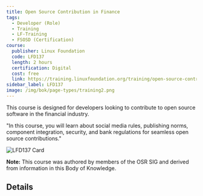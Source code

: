 ```yaml
---
title: Open Source Contribution in Finance
tags: 
  - Developer (Role)
  - Training
  - LF-Training
  - FSOSD (Certification)
course:
  publisher: Linux Foundation
  code: LFD137
  length: 2 hours
  certification: Digital
  cost: free
  link: https://training.linuxfoundation.org/training/open-source-contribution-in-finance-lfd137/
sidebar_label: LFD137
image: /img/bok/page-types/training2.png
---
```


This course is designed for developers looking to contribute to open source software in the financial industry.

"In this course, you will learn about social media rules, publishing norms, component integration, security, and bank regulations for seamless open source contributions."

![LFD137 Card](/img/bok/training/Training_LFD137_102034.png)

**Note:** This course was authored by members of the OSR SIG and derived from information in this Body of Knowledge.

## Details

<CourseDetails course={frontMatter.course}/>
